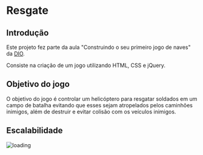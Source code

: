 # Resgate

## Introdução

Este projeto fez parte da aula "Construindo o seu primeiro jogo de naves" da [DIO](https://web.dio.me/).

Consiste na criação de um jogo utilizando HTML, CSS e jQuery. 

## Objetivo do jogo

O objetivo do jogo é controlar um helicóptero para resgatar soldados em um campo de batalha evitando que esses sejam atropelados pelos caminhões inimigos, além de destruir e evitar colisão com os veículos inimigos.

## Escalabilidade

![loading](https://www.google.com/url?sa=i&url=https%3A%2F%2Fgiphy.com%2Fexplore%2Floading&psig=AOvVaw0U_V6fDAd4aLwup2OH87DX&ust=1639840269931000&source=images&cd=vfe&ved=0CAsQjRxqFwoTCNjb3ZiP6_QCFQAAAAAdAAAAABAD)